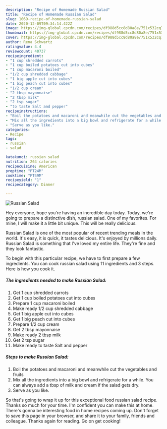```yaml
---
description: "Recipe of Homemade Russian Salad"
title: "Recipe of Homemade Russian Salad"
slug: 1069-recipe-of-homemade-russian-salad
date: 2020-12-09T09:34:14.422Z
image: https://img-global.cpcdn.com/recipes/df988d5cc8d80a8e/751x532cq70/russian-salad-recipe-main-photo.jpg
thumbnail: https://img-global.cpcdn.com/recipes/df988d5cc8d80a8e/751x532cq70/russian-salad-recipe-main-photo.jpg
cover: https://img-global.cpcdn.com/recipes/df988d5cc8d80a8e/751x532cq70/russian-salad-recipe-main-photo.jpg
author: Rena Schwartz
ratingvalue: 4.4
reviewcount: 40737
recipeingredient:
- "1 cup shredded carrots"
- "1 cup boiled potatoes cut into cubes"
- "1 cup macaroni boiled"
- "1/2 cup shredded cabbage"
- "1 big apple cut into cubes"
- "1 big peach cut into cubes"
- "1/2 cup cream"
- "2 tbsp mayonnaise"
- "2 tbsp milk"
- "2 tsp sugar"
- "to taste Salt and pepper"
recipeinstructions:
- "Boil the potatoes and macaroni and meanwhile cut the vegetables and fruits"
- "Mix all the ingredients into a big bowl and refrigerate for a while. You can always add a tbsp of milk and cream if the salad gets dry."
- "Serve as you like."
categories:
- Recipe
tags:
- russian
- salad

katakunci: russian salad 
nutrition: 264 calories
recipecuisine: American
preptime: "PT24M"
cooktime: "PT49M"
recipeyield: "1"
recipecategory: Dinner

---
```



![Russian Salad](https://img-global.cpcdn.com/recipes/df988d5cc8d80a8e/751x532cq70/russian-salad-recipe-main-photo.jpg)

Hey everyone, hope you're having an incredible day today. Today, we're going to prepare a distinctive dish, russian salad. One of my favorites. For mine, I will make it a little bit unique. This will be really delicious.



Russian Salad is one of the most popular of recent trending meals in the world. It's easy, it is quick, it tastes delicious. It's enjoyed by millions daily. Russian Salad is something that I've loved my entire life. They're fine and they look fantastic.


To begin with this particular recipe, we have to first prepare a few ingredients. You can cook russian salad using 11 ingredients and 3 steps. Here is how you cook it.

<!--inarticleads1-->

##### The ingredients needed to make Russian Salad:

1. Get 1 cup shredded carrots
1. Get 1 cup boiled potatoes cut into cubes
1. Prepare 1 cup macaroni boiled
1. Make ready 1/2 cup shredded cabbage
1. Get 1 big apple cut into cubes
1. Get 1 big peach cut into cubes
1. Prepare 1/2 cup cream
1. Get 2 tbsp mayonnaise
1. Make ready 2 tbsp milk
1. Get 2 tsp sugar
1. Make ready to taste Salt and pepper




<!--inarticleads2-->

##### Steps to make Russian Salad:

1. Boil the potatoes and macaroni and meanwhile cut the vegetables and fruits
1. Mix all the ingredients into a big bowl and refrigerate for a while. You can always add a tbsp of milk and cream if the salad gets dry.
1. Serve as you like.




So that's going to wrap it up for this exceptional food russian salad recipe. Thanks so much for your time. I'm confident you can make this at home. There's gonna be interesting food in home recipes coming up. Don't forget to save this page in your browser, and share it to your family, friends and colleague. Thanks again for reading. Go on get cooking!
